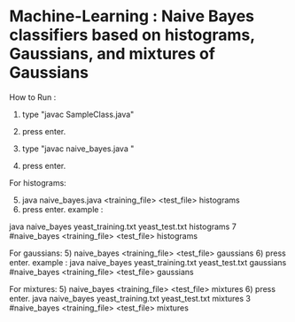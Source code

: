 # Machine-Learning : Naive Bayes classifiers based on histograms, Gaussians, and mixtures of Gaussians

How to Run :
1) type "javac SampleClass.java"
2) press enter.

3) type "javac naive_bayes.java "
4) press enter.

For histograms:

5) java naive_bayes.java <training_file> <test_file> histograms <number>
6) press enter.
example : 

java naive_bayes yeast_training.txt yeast_test.txt histograms 7
#naive_bayes <training_file> <test_file> histograms <number of histrogram>

For gaussians:
5) naive_bayes <training_file> <test_file> gaussians
6) press enter.
example : 
java naive_bayes yeast_training.txt yeast_test.txt gaussians
#naive_bayes <training_file> <test_file> gaussians

For mixtures:
5) naive_bayes <training_file> <test_file> mixtures <number>
6) press enter.
java naive_bayes yeast_training.txt yeast_test.txt mixtures 3
#naive_bayes <training_file> <test_file> mixtures <number of gaussians>
